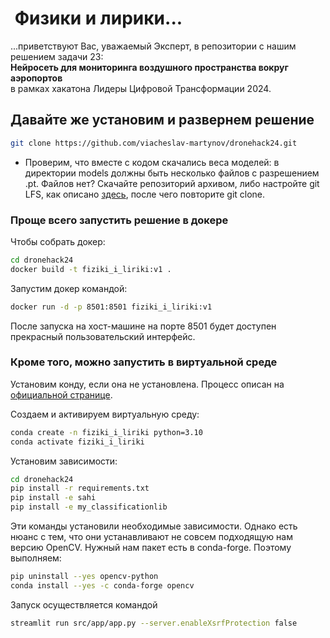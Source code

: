  #  Физики и лирики...

...приветствуют Вас, уважаемый Эксперт, в репозитории с нашим решением задачи 23:   
**Нейросеть для мониторинга воздушного пространства вокруг аэропортов**  
в рамках хакатона Лидеры Цифровой Трансформации 2024.

## Давайте же установим и развернем решение

```bash
git clone https://github.com/viacheslav-martynov/dronehack24.git
```

* Проверим, что вместе с кодом скачались веса моделей: в директории models должны быть несколько файлов с разрешением .pt. Файлов нет? Скачайте репозиторий архивом, либо настройте git LFS, как описано [здесь](https://git-lfs.com), после чего повторите git clone.


### Проще всего запустить решение в докере

Чтобы собрать докер:

```bash
cd dronehack24
docker build -t fiziki_i_liriki:v1 . 
```

Запустим докер командой:

```bash
docker run -d -p 8501:8501 fiziki_i_liriki:v1
```

После запуска на хост-машине на порте 8501 будет доступен прекрасный пользовательский интерфейс.


### Кроме того, можно запустить в виртуальной среде

Установим конду, если она не установлена. Процесс описан на [официальной странице](https://docs.conda.io/projects/conda/en/latest/user-guide/install/linux.html).  

Создаем и активируем виртуальную среду:

```bash
conda create -n fiziki_i_liriki python=3.10
conda activate fiziki_i_liriki
```

Установим зависимости:

```bash
cd dronehack24
pip install -r requirements.txt
pip install -e sahi
pip install -e my_classificationlib
```

Эти команды установили необходимые зависимости. Однако есть нюанс с тем, что они устанавливают не совсем подходящую нам версию OpenCV. Нужный нам пакет есть в conda-forge. Поэтому выполняем:

```bash
pip uninstall --yes opencv-python
conda install --yes -c conda-forge opencv
```

Запуск осуществляется командой
```bash
streamlit run src/app/app.py --server.enableXsrfProtection false
```